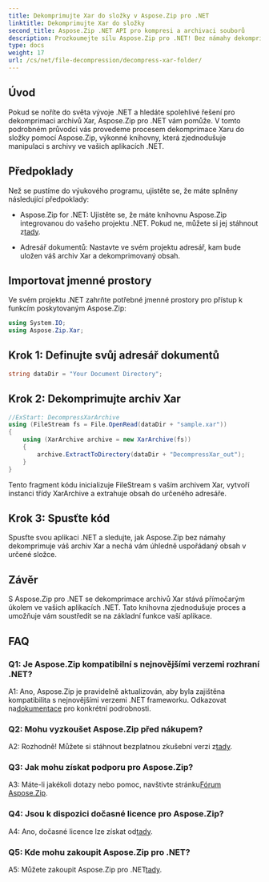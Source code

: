 ```yaml
---
title: Dekomprimujte Xar do složky v Aspose.Zip pro .NET
linktitle: Dekomprimujte Xar do složky
second_title: Aspose.Zip .NET API pro kompresi a archivaci souborů
description: Prozkoumejte sílu Aspose.Zip pro .NET! Bez námahy dekomprimujte archivy Xar pomocí tohoto uživatelsky přívětivého návodu. Vylepšete své zkušenosti s vývojem .NET.
type: docs
weight: 17
url: /cs/net/file-decompression/decompress-xar-folder/
---
```

## Úvod

Pokud se noříte do světa vývoje .NET a hledáte spolehlivé řešení pro dekomprimaci archivů Xar, Aspose.Zip pro .NET vám pomůže. V tomto podrobném průvodci vás provedeme procesem dekomprimace Xaru do složky pomocí Aspose.Zip, výkonné knihovny, která zjednodušuje manipulaci s archivy ve vašich aplikacích .NET.

## Předpoklady

Než se pustíme do výukového programu, ujistěte se, že máte splněny následující předpoklady:

-  Aspose.Zip for .NET: Ujistěte se, že máte knihovnu Aspose.Zip integrovanou do vašeho projektu .NET. Pokud ne, můžete si jej stáhnout z[tady](https://releases.aspose.com/zip/net/).

- Adresář dokumentů: Nastavte ve svém projektu adresář, kam bude uložen váš archiv Xar a dekomprimovaný obsah.

## Importovat jmenné prostory

Ve svém projektu .NET zahrňte potřebné jmenné prostory pro přístup k funkcím poskytovaným Aspose.Zip:

```csharp
using System.IO;
using Aspose.Zip.Xar;
```

## Krok 1: Definujte svůj adresář dokumentů

```csharp
string dataDir = "Your Document Directory";
```

## Krok 2: Dekomprimujte archiv Xar

```csharp
//ExStart: DecompressXarArchive
using (FileStream fs = File.OpenRead(dataDir + "sample.xar"))
{
    using (XarArchive archive = new XarArchive(fs))
    {
        archive.ExtractToDirectory(dataDir + "DecompressXar_out");
    }
}
```

Tento fragment kódu inicializuje FileStream s vaším archivem Xar, vytvoří instanci třídy XarArchive a extrahuje obsah do určeného adresáře.

## Krok 3: Spusťte kód

Spusťte svou aplikaci .NET a sledujte, jak Aspose.Zip bez námahy dekomprimuje váš archiv Xar a nechá vám úhledně uspořádaný obsah v určené složce.

## Závěr

S Aspose.Zip pro .NET se dekomprimace archivů Xar stává přímočarým úkolem ve vašich aplikacích .NET. Tato knihovna zjednodušuje proces a umožňuje vám soustředit se na základní funkce vaší aplikace.


## FAQ

### Q1: Je Aspose.Zip kompatibilní s nejnovějšími verzemi rozhraní .NET?

 A1: Ano, Aspose.Zip je pravidelně aktualizován, aby byla zajištěna kompatibilita s nejnovějšími verzemi .NET frameworku. Odkazovat na[dokumentace](https://reference.aspose.com/zip/net/) pro konkrétní podrobnosti.

### Q2: Mohu vyzkoušet Aspose.Zip před nákupem?

 A2: Rozhodně! Můžete si stáhnout bezplatnou zkušební verzi z[tady](https://releases.aspose.com/).

### Q3: Jak mohu získat podporu pro Aspose.Zip?

 A3: Máte-li jakékoli dotazy nebo pomoc, navštivte stránku[Fórum Aspose.Zip](https://forum.aspose.com/c/zip/37).

### Q4: Jsou k dispozici dočasné licence pro Aspose.Zip?

 A4: Ano, dočasné licence lze získat od[tady](https://purchase.aspose.com/temporary-license/).

### Q5: Kde mohu zakoupit Aspose.Zip pro .NET?

 A5: Můžete zakoupit Aspose.Zip pro .NET[tady](https://purchase.aspose.com/buy).